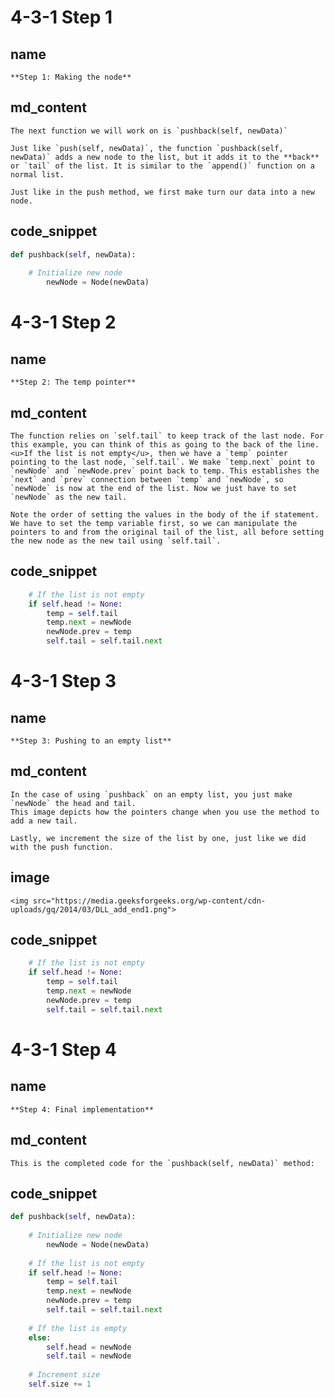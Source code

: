 <!--title={Inserting Items at the End - Explain}--> 

<!--badges={Algorithms:4,Python:2}-->

<!--concepts={Inserting Into a Linked List}-->

# 4-3-1 Step 1

## name
```
**Step 1: Making the node**
```
## md_content
```
The next function we will work on is `pushback(self, newData)`

Just like `push(self, newData)`, the function `pushback(self, newData)` adds a new node to the list, but it adds it to the **back** or `tail` of the list. It is similar to the `append()` function on a normal list.

Just like in the push method, we first make turn our data into a new node. 
```

## code_snippet
```python
def pushback(self, newData): 
  	
    # Initialize new node
		newNode = Node(newData) 
```

# 4-3-1 Step 2

## name
```
**Step 2: The temp pointer**
```

## md_content
```
The function relies on `self.tail` to keep track of the last node. For this example, you can think of this as going to the back of the line. <u>If the list is not empty</u>, then we have a `temp` pointer pointing to the last node, `self.tail`. We make `temp.next` point to `newNode` and `newNode.prev` point back to temp. This establishes the `next` and `prev` connection between `temp` and `newNode`, so `newNode` is now at the end of the list. Now we just have to set `newNode` as the new tail.

Note the order of setting the values in the body of the if statement. We have to set the temp variable first, so we can manipulate the pointers to and from the original tail of the list, all before setting the new node as the new tail using `self.tail`. 
```
 
## code_snippet
```python
    # If the list is not empty
    if self.head != None: 
        temp = self.tail
        temp.next = newNode
        newNode.prev = temp
        self.tail = self.tail.next
```

# 4-3-1 Step 3

## name
```
**Step 3: Pushing to an empty list**
```

## md_content
```
In the case of using `pushback` on an empty list, you just make `newNode` the head and tail. 
This image depicts how the pointers change when you use the method to add a new tail. 

Lastly, we increment the size of the list by one, just like we did with the push function.
```

## image
```
<img src="https://media.geeksforgeeks.org/wp-content/cdn-uploads/gq/2014/03/DLL_add_end1.png">
```

## code_snippet
```python
    # If the list is not empty
    if self.head != None: 
        temp = self.tail
        temp.next = newNode
        newNode.prev = temp
        self.tail = self.tail.next
```

# 4-3-1 Step 4

## name
```
**Step 4: Final implementation**
```

## md_content
```
This is the completed code for the `pushback(self, newData)` method:
```
## code_snippet
```python
def pushback(self, newData): 
  	
    # Initialize new node
		newNode = Node(newData) 
		
    # If the list is not empty
    if self.head != None: 
        temp = self.tail
        temp.next = newNode
        newNode.prev = temp
        self.tail = self.tail.next
    
    # If the list is empty
    else:
        self.head = newNode 
        self.tail = newNode
        
    # Increment size
    self.size += 1
```



